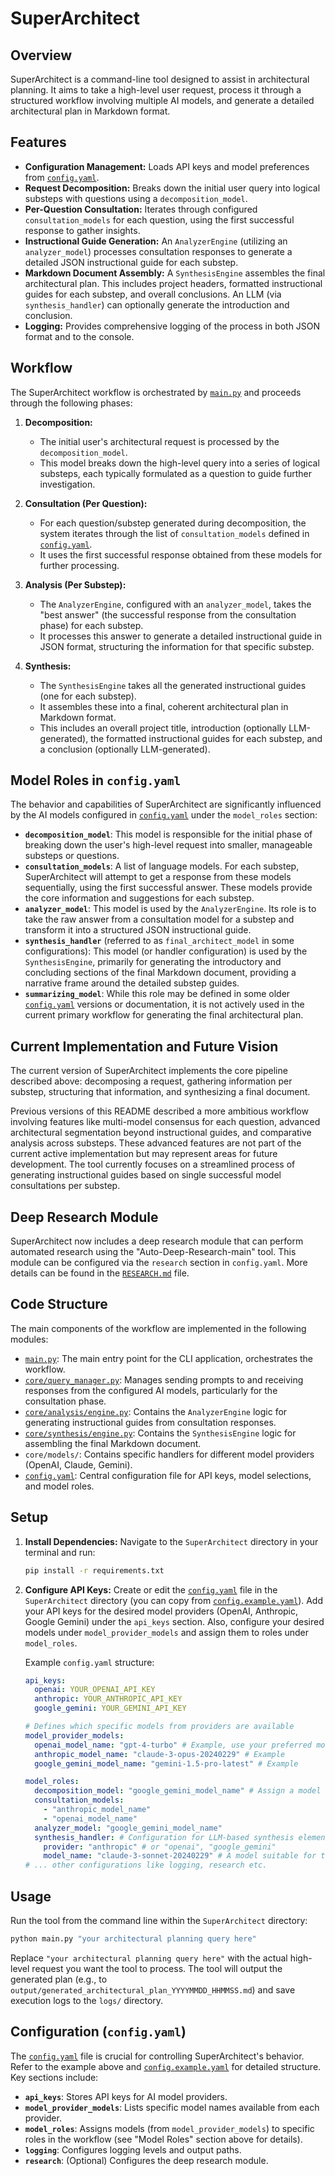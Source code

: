 # SuperArchitect

## Overview

SuperArchitect is a command-line tool designed to assist in architectural planning. It aims to take a high-level user request, process it through a structured workflow involving multiple AI models, and generate a detailed architectural plan in Markdown format.

## Features

*   **Configuration Management:** Loads API keys and model preferences from [`config.yaml`](config.yaml:0).
*   **Request Decomposition:** Breaks down the initial user query into logical substeps with questions using a `decomposition_model`.
*   **Per-Question Consultation:** Iterates through configured `consultation_models` for each question, using the first successful response to gather insights.
*   **Instructional Guide Generation:** An `AnalyzerEngine` (utilizing an `analyzer_model`) processes consultation responses to generate a detailed JSON instructional guide for each substep.
*   **Markdown Document Assembly:** A `SynthesisEngine` assembles the final architectural plan. This includes project headers, formatted instructional guides for each substep, and overall conclusions. An LLM (via `synthesis_handler`) can optionally generate the introduction and conclusion.
*   **Logging:** Provides comprehensive logging of the process in both JSON format and to the console.

## Workflow

The SuperArchitect workflow is orchestrated by [`main.py`](main.py:0) and proceeds through the following phases:

1.  **Decomposition:**
    *   The initial user's architectural request is processed by the `decomposition_model`.
    *   This model breaks down the high-level query into a series of logical substeps, each typically formulated as a question to guide further investigation.

2.  **Consultation (Per Question):**
    *   For each question/substep generated during decomposition, the system iterates through the list of `consultation_models` defined in [`config.yaml`](config.yaml:0).
    *   It uses the first successful response obtained from these models for further processing.

3.  **Analysis (Per Substep):**
    *   The `AnalyzerEngine`, configured with an `analyzer_model`, takes the "best answer" (the successful response from the consultation phase) for each substep.
    *   It processes this answer to generate a detailed instructional guide in JSON format, structuring the information for that specific substep.

4.  **Synthesis:**
    *   The `SynthesisEngine` takes all the generated instructional guides (one for each substep).
    *   It assembles these into a final, coherent architectural plan in Markdown format.
    *   This includes an overall project title, introduction (optionally LLM-generated), the formatted instructional guides for each substep, and a conclusion (optionally LLM-generated).

## Model Roles in `config.yaml`

The behavior and capabilities of SuperArchitect are significantly influenced by the AI models configured in [`config.yaml`](config.yaml:0) under the `model_roles` section:

*   **`decomposition_model`**: This model is responsible for the initial phase of breaking down the user's high-level request into smaller, manageable substeps or questions.
*   **`consultation_models`**: A list of language models. For each substep, SuperArchitect will attempt to get a response from these models sequentially, using the first successful answer. These models provide the core information and suggestions for each substep.
*   **`analyzer_model`**: This model is used by the `AnalyzerEngine`. Its role is to take the raw answer from a consultation model for a substep and transform it into a structured JSON instructional guide.
*   **`synthesis_handler`** (referred to as `final_architect_model` in some configurations): This model (or handler configuration) is used by the `SynthesisEngine`, primarily for generating the introductory and concluding sections of the final Markdown document, providing a narrative frame around the detailed substep guides.
*   **`summarizing_model`**: While this role may be defined in some older [`config.yaml`](config.yaml:0) versions or documentation, it is not actively used in the current primary workflow for generating the final architectural plan.

## Current Implementation and Future Vision

The current version of SuperArchitect implements the core pipeline described above: decomposing a request, gathering information per substep, structuring that information, and synthesizing a final document.

Previous versions of this README described a more ambitious workflow involving features like multi-model consensus for each question, advanced architectural segmentation beyond instructional guides, and comparative analysis across substeps. These advanced features are not part of the current active implementation but may represent areas for future development. The tool currently focuses on a streamlined process of generating instructional guides based on single successful model consultations per substep.

## Deep Research Module

SuperArchitect now includes a deep research module that can perform automated research using the "Auto-Deep-Research-main" tool. This module can be configured via the `research` section in `config.yaml`. More details can be found in the [`RESEARCH.md`](RESEARCH.md:0) file.

## Code Structure

The main components of the workflow are implemented in the following modules:

*   [`main.py`](main.py:0): The main entry point for the CLI application, orchestrates the workflow.
*   [`core/query_manager.py`](core/query_manager.py:0): Manages sending prompts to and receiving responses from the configured AI models, particularly for the consultation phase.
*   [`core/analysis/engine.py`](core/analysis/engine.py:0): Contains the `AnalyzerEngine` logic for generating instructional guides from consultation responses.
*   [`core/synthesis/engine.py`](core/synthesis/engine.py:0): Contains the `SynthesisEngine` logic for assembling the final Markdown document.
*   `core/models/`: Contains specific handlers for different model providers (OpenAI, Claude, Gemini).
*   [`config.yaml`](config.yaml:0): Central configuration file for API keys, model selections, and model roles.

## Setup

1.  **Install Dependencies:**
    Navigate to the `SuperArchitect` directory in your terminal and run:
    ```bash
    pip install -r requirements.txt
    ```

2.  **Configure API Keys:**
    Create or edit the [`config.yaml`](config.yaml:0) file in the `SuperArchitect` directory (you can copy from [`config.example.yaml`](config.example.yaml:0)). Add your API keys for the desired model providers (OpenAI, Anthropic, Google Gemini) under the `api_keys` section. Also, configure your desired models under `model_provider_models` and assign them to roles under `model_roles`.

    Example `config.yaml` structure:
    ```yaml
    api_keys:
      openai: YOUR_OPENAI_API_KEY
      anthropic: YOUR_ANTHROPIC_API_KEY
      google_gemini: YOUR_GEMINI_API_KEY

    # Defines which specific models from providers are available
    model_provider_models:
      openai_model_name: "gpt-4-turbo" # Example, use your preferred model
      anthropic_model_name: "claude-3-opus-20240229" # Example
      google_gemini_model_name: "gemini-1.5-pro-latest" # Example

    model_roles:
      decomposition_model: "google_gemini_model_name" # Assign a model from above
      consultation_models:
        - "anthropic_model_name"
        - "openai_model_name"
      analyzer_model: "google_gemini_model_name"
      synthesis_handler: # Configuration for LLM-based synthesis elements
        provider: "anthropic" # or "openai", "google_gemini"
        model_name: "claude-3-sonnet-20240229" # A model suitable for this
    # ... other configurations like logging, research etc.
    ```

## Usage

Run the tool from the command line within the `SuperArchitect` directory:

```bash
python main.py "your architectural planning query here"
```

Replace `"your architectural planning query here"` with the actual high-level request you want the tool to process. The tool will output the generated plan (e.g., to `output/generated_architectural_plan_YYYYMMDD_HHMMSS.md`) and save execution logs to the `logs/` directory.

## Configuration (`config.yaml`)

The [`config.yaml`](config.yaml:0) file is crucial for controlling SuperArchitect's behavior. Refer to the example above and [`config.example.yaml`](config.example.yaml:0) for detailed structure. Key sections include:

*   **`api_keys`**: Stores API keys for AI model providers.
*   **`model_provider_models`**: Lists specific model names available from each provider.
*   **`model_roles`**: Assigns models (from `model_provider_models`) to specific roles in the workflow (see "Model Roles" section above for details).
*   **`logging`**: Configures logging levels and output paths.
*   **`research`**: (Optional) Configures the deep research module.